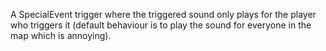 A SpecialEvent trigger where the triggered sound only plays for the player who triggers it (default behaviour is to play the sound for everyone in the map which is annoying).
